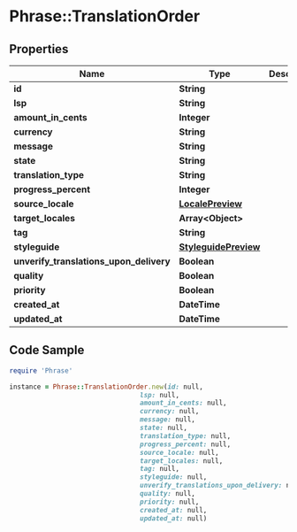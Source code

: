 # Phrase::TranslationOrder

## Properties

Name | Type | Description | Notes
------------ | ------------- | ------------- | -------------
**id** | **String** |  | [optional] 
**lsp** | **String** |  | [optional] 
**amount_in_cents** | **Integer** |  | [optional] 
**currency** | **String** |  | [optional] 
**message** | **String** |  | [optional] 
**state** | **String** |  | [optional] 
**translation_type** | **String** |  | [optional] 
**progress_percent** | **Integer** |  | [optional] 
**source_locale** | [**LocalePreview**](LocalePreview.md) |  | [optional] 
**target_locales** | **Array&lt;Object&gt;** |  | [optional] 
**tag** | **String** |  | [optional] 
**styleguide** | [**StyleguidePreview**](StyleguidePreview.md) |  | [optional] 
**unverify_translations_upon_delivery** | **Boolean** |  | [optional] 
**quality** | **Boolean** |  | [optional] 
**priority** | **Boolean** |  | [optional] 
**created_at** | **DateTime** |  | [optional] 
**updated_at** | **DateTime** |  | [optional] 

## Code Sample

```ruby
require 'Phrase'

instance = Phrase::TranslationOrder.new(id: null,
                                 lsp: null,
                                 amount_in_cents: null,
                                 currency: null,
                                 message: null,
                                 state: null,
                                 translation_type: null,
                                 progress_percent: null,
                                 source_locale: null,
                                 target_locales: null,
                                 tag: null,
                                 styleguide: null,
                                 unverify_translations_upon_delivery: null,
                                 quality: null,
                                 priority: null,
                                 created_at: null,
                                 updated_at: null)
```


